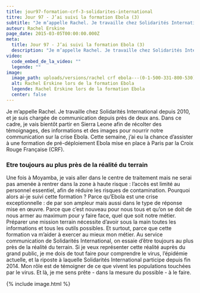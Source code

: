 ```yaml
---
title: jour97-formation-crf-3-solidarites-international
titre: Jour 97 - J’ai suivi la formation Ebola (3)
subtitle: "Je m’appelle Rachel. Je travaille chez Solidarités International depuis 2010, et je suis chargée de communication depuis près de deux ans. Dans ce cadre, je vais bientôt partir en Sierra Leone..."
auteur: Rachel Erskine
page_date: 2015-03-05T00:00:00.000Z
meta:
  title: Jour 97 - J’ai suivi la formation Ebola (3)
  description: "Je m’appelle Rachel. Je travaille chez Solidarités International depuis 2010, et je suis chargée de communication depuis près de deux ans."
video:
  code_embed_de_la_video: ""
  legende: ""
image:
  image_path: uploads/versions/rachel crf ebola---(0-1-500-331-800-530)---.jpg
  alt: Rachel Erskine lors de la formation Ebola
  legende: Rachel Erskine lors de la formation Ebola
  center: false
---
```

Je m’appelle Rachel. Je travaille chez Solidarit&eacute;s International depuis 2010, et je suis charg&eacute;e de communication depuis pr&egrave;s de deux ans. Dans ce cadre, je vais bient&ocirc;t partir en Sierra Leone afin de r&eacute;colter des t&eacute;moignages, des informations et des images pour nourrir notre communication sur la crise Ebola. Cette semaine, j’ai eu la chance d’assister &agrave; une formation de pr&eacute;-d&eacute;ploiement Ebola mise en place &agrave; Paris par la Croix Rouge Fran&ccedil;aise (CRF).

### Etre toujours au plus pr&egrave;s de la r&eacute;alit&eacute; du terrain

Une fois &agrave; Moyamba, je vais aller dans le centre de traitement mais ne serai pas amen&eacute;e &agrave; rentrer dans la zone &agrave; haute risque : l’acc&egrave;s est limit&eacute; au personnel essentiel, afin de r&eacute;duire les risques de contamination. Pourquoi alors ai-je suivi cette formation ? Parce qu’Ebola est une crise exceptionnelle : de par son ampleur mais aussi dans le type de r&eacute;ponse mise en œuvre. Parce que c’est nouveau pour nous tous et qu’on se doit de nous armer au maximum pour y faire face, quel que soit notre m&eacute;tier. Pr&eacute;parer une mission terrain n&eacute;cessite d’avoir sous la main toutes les informations et tous les outils possibles. Et surtout, parce que cette formation va m’aider &agrave; exercer au mieux mon m&eacute;tier. Au service communication de Solidarit&eacute;s International, on essaie d’&ecirc;tre toujours au plus pr&egrave;s de la r&eacute;alit&eacute; du terrain. Si je veux repr&eacute;senter cette r&eacute;alit&eacute; aupr&egrave;s du grand public, je me dois de tout faire pour comprendre le virus, l’&eacute;pid&eacute;mie actuelle, et la riposte &agrave; laquelle Solidarit&eacute;s International participe depuis fin 2014. Mon r&ocirc;le est de t&eacute;moigner de ce que vivent les populations touch&eacute;es par le virus. Et l&agrave;, je me sens pr&ecirc;te - dans la mesure du possible - &agrave; le faire.

{% include image.html %}